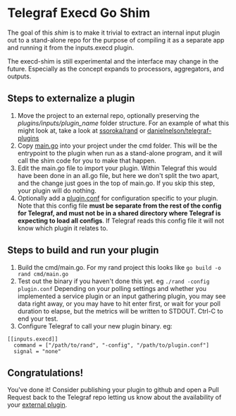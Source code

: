 # Telegraf Execd Go Shim

The goal of this _shim_ is to make it trivial to extract an internal input plugin
out to a stand-alone repo for the purpose of compiling it as a separate app and
running it from the inputs.execd plugin.

The execd-shim is still experimental and the interface may change in the future.
Especially as the concept expands to processors, aggregators, and outputs.

## Steps to externalize a plugin

1. Move the project to an external repo, optionally preserving the
  _plugins/inputs/plugin_name_ folder structure. For an example of what this might
  look at, take a look at [ssoroka/rand](https://github.com/ssoroka/rand) or
  [danielnelson/telegraf-plugins](https://github.com/danielnelson/telegraf-plugins)
1. Copy [main.go](./example/cmd/main.go) into your project under the cmd folder.
  This will be the entrypoint to the plugin when run as a stand-alone program, and
  it will call the shim code for you to make that happen.
1. Edit the main.go file to import your plugin. Within Telegraf this would have
  been done in an all.go file, but here we don't split the two apart, and the change
  just goes in the top of main.go. If you skip this step, your plugin will do nothing.
1. Optionally add a [plugin.conf](./example/cmd/plugin.conf) for configuration
  specific to your plugin. Note that this config file **must be separate from the
  rest of the config for Telegraf, and must not be in a shared directory where
  Telegraf is expecting to load all configs**. If Telegraf reads this config file
  it will not know which plugin it relates to.

## Steps to build and run your plugin

1. Build the cmd/main.go. For my rand project this looks like `go build -o rand cmd/main.go`
1. Test out the binary if you haven't done this yet. eg `./rand -config plugin.conf`
  Depending on your polling settings and whether you implemented a service plugin or
  an input gathering plugin, you may see data right away, or you may have to hit enter
  first, or wait for your poll duration to elapse, but the metrics will be written to
  STDOUT. Ctrl-C to end your test.
1. Configure Telegraf to call your new plugin binary. eg:

```
[[inputs.execd]]
  command = ["/path/to/rand", "-config", "/path/to/plugin.conf"]
  signal = "none"
```

## Congratulations!

You've done it! Consider publishing your plugin to github and open a Pull Request
back to the Telegraf repo letting us know about the availability of your
[external plugin](https://gitee.com/zhimiao/qiansi-telegraf/blob/master/EXTERNAL_PLUGINS.md).